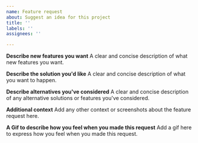 ```yaml
---
name: Feature request
about: Suggest an idea for this project
title: ''
labels: ''
assignees: ''

---
```


**Describe new features you want**
A clear and concise description of what new features you want.

**Describe the solution you'd like**
A clear and concise description of what you want to happen.

**Describe alternatives you've considered**
A clear and concise description of any alternative solutions or features you've considered.

**Additional context**
Add any other context or screenshots about the feature request here.

**A Gif to describe how you feel when you made this request**
Add a gif here to express how you feel when you made this request.